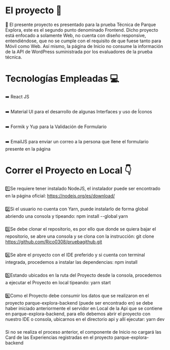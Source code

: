 # El proyecto :blue_book:
:page_facing_up: El presente proyecto es presentado para la prueba Técnica de Parque Explora, este es el segundo punto denominado Frontend. Dicho proyecto está enfocado a solamente Web, no cuenta con diseño responsive, entendiéndose, que no se cumple con el requisito de que fuese tanto para Móvil como Web. Así mismo, la página de Inicio no consume la información de la API de WordPress suministrada por los evaluadores de la prueba técnica.
# Tecnologías Empleadas :computer:
:arrow_right: React JS
###
:arrow_right: Material UI para el desarrollo de algunas Interfaces y uso de Íconos
###
:arrow_right: Formik y Yup para la Validación de Formulario
###
:arrow_right: EmailJS para enviar un correo a la persona que llene el formulario presente en la página
# Correr el Proyecto en Local :point_down:
:one:Se requiere tener instalado NodeJS, el instalador puede ser encontrado en la página oficial: https://nodejs.org/es/download/
###
:two:Si el usuario no cuenta con Yarn, puede instalarlo de forma global abriendo una consola y tipeando: npm install --global yarn
###
:three:Se debe clonar el repositorio, es por ello que donde se quiera bajar el repositorio, se abre una consola y se clona con la instrucción: git clone https://github.com/Rico0308/pruebagithub.git
###
:four:Se abre el proyecto con el IDE preferido y si cuenta con terminal integrada, procedemos a instalar las dependencias: npm install
###
:five:Estando ubicados en la ruta del Proyecto desde la consola, procedemos a ejecutar el Proyecto en local tipeando: yarn start
###
:six:Como el Proyecto debe consumir los datos que se realizaron en el proyecto parque-explora-backend (puede ser encontrado en) se debe haber iniciado anteriormente el servidor en Local de la Api que se contiene en parque-explora-backend, para ello debemos abrir el proyecto con nuestro IDE o consola, ubicarnos en el directorio api y allí ejecutar: yarn dev
###
Si no se realiza el proceso anterior, el componente de Inicio no cargará las Card de las Experiencias registradas en el proyecto parque-explora-backend
